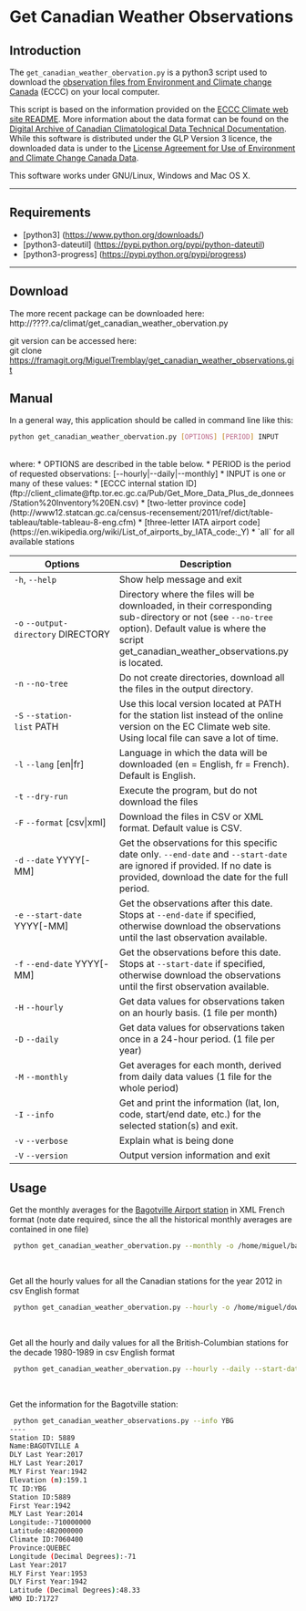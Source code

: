 Get Canadian Weather Observations
=============

Introduction
------------

The `get_canadian_weather_obervation.py` is a python3 script used to download the [observation files from Environment and Climate change Canada](http://climate.weather.gc.ca/historical_data/search_historic_data_e.html) (ECCC) on your local computer.

This script is based on the information provided on the [ECCC Climate web site README](ftp://client_climate@ftp.tor.ec.gc.ca/Pub/Get_More_Data_Plus_de_donnees/Readme.txt). More information about the data format can be found on the [Digital Archive of Canadian Climatological Data Technical Documentation](ftp://ftp.tor.ec.gc.ca/Pub/Documentation_Technical/Technical_Documentation.pdf). While this software is distributed under the GLP Version 3 licence, the downloaded data is under to the [License Agreement for Use of Environment and Climate Change Canada Data](http://climate.weather.gc.ca/prods_servs/attachment1_e.html).

This software works under GNU/Linux, Windows and Mac OS X.
___

Requirements
------------

* [python3] (https://www.python.org/downloads/)
* [python3-dateutil] (https://pypi.python.org/pypi/python-dateutil)
* [python3-progress] (https://pypi.python.org/pypi/progress)

___

Download 
--------
The more recent package can be downloaded here:  
http://????.ca/climat/get_canadian_weather_obervation.py

git version can be accessed here:  
 git clone https://framagit.org/MiguelTremblay/get_canadian_weather_observations.git


Manual
--------
 
In a general way, this application should be called in command line like this:  
```bash
python get_canadian_weather_obervation.py [OPTIONS] [PERIOD] INPUT
```
<br />
where:   
* OPTIONS are described in the table below.
* PERIOD is the period of requested observations: [--hourly&#124;--daily&#124;--monthly]
* INPUT is one or many of these values:
 * [ECCC internal station ID](ftp://client_climate@ftp.tor.ec.gc.ca/Pub/Get_More_Data_Plus_de_donnees/Station%20Inventory%20EN.csv)
 * [two-letter province code](http://www12.statcan.gc.ca/census-recensement/2011/ref/dict/table-tableau/table-tableau-8-eng.cfm)
 * [three-letter IATA airport code](https://en.wikipedia.org/wiki/List_of_airports_by_IATA_code:_Y)
 * `all` for all available stations


| Options        | Description   |
| ------------- |-------------| 
| `-h`, `--help` | Show help message and exit      | 
| `-o` `--output-directory`&nbsp;DIRECTORY   |Directory where the files will be downloaded, in their corresponding sub-directory or not (see `--no-tree` option). Default value is where the script get_canadian_weather_observations.py is located.      | 
| `-n` `--no-tree`|Do not create directories, download all the files in the output directory.| 
| `-S` `--station-list`&nbsp;PATH|Use this local version located at PATH for the station list instead of the online version on the EC Climate web site. Using local file can save a lot of time.
| `-l` `--lang` [en&#124;fr]| Language in which the data will be downloaded (en = English, fr = French). Default is English.
|`-t`  `--dry-run`     |   Execute the program, but do not download the files    | 
|`-F` `--format`&nbsp;[csv&#124;xml]| Download the files in CSV or XML format. Default value is CSV.
|`-d` `--date` YYYY[-MM]| Get the observations for this specific date only.  `--end-date` and  `--start-date` are ignored if provided. If no date is provided, download the date for the full period.
|`-e` `--start-date` YYYY[-MM]| Get the observations after this date. Stops at `--end-date` if specified, otherwise download the observations until the last observation available.
|`-f` `--end-date` YYYY[-MM]| Get the observations before this date. Stops at `--start-date` if specified, otherwise download the observations until the first observation available.
|`-H` `--hourly`| Get data values for observations taken on an hourly basis. (1 file per month)
|`-D` `--daily`| Get data values for observations taken once in a 24-hour period. (1 file per year)
|`-M` `--monthly`| Get averages for each month, derived from daily data values (1 file for the whole period)
|`-I` `--info`| Get and print the information (lat, lon, code, start/end date, etc.) for the selected station(s) and exit.
|`-v` `--verbose`  | Explain what is being done |
|`-V` `--version`|Output version information and exit|

Usage
-----

Get the monthly averages for the [Bagotville Airport station](https://en.wikipedia.org/wiki/CFB_Bagotville) in XML French format (note date required, since the all the historical monthly averages are contained in one file)
```bash
 python get_canadian_weather_obervation.py --monthly -o /home/miguel/bagotville -f xml -l fr YBG
```
<br />

Get all the hourly values for all the Canadian stations for the year 2012 in csv English format
```bash
 python get_canadian_weather_obervation.py --hourly -o /home/miguel/download --date 2012 all
```
<br />

Get all the hourly and daily values for all the British-Columbian stations for the decade 1980-1989 in csv English format
```bash
 python get_canadian_weather_obervation.py --hourly --daily --start-date 1980-01 --end-date 1990-01 -o /home/miguel/download BC
```
<br />

Get the information for the Bagotville station:
```bash
 python get_canadian_weather_observations.py --info YBG
----
Station ID: 5889
Name:BAGOTVILLE A
DLY Last Year:2017
HLY Last Year:2017
MLY First Year:1942
Elevation (m):159.1
TC ID:YBG
Station ID:5889
First Year:1942
MLY Last Year:2014
Longitude:-710000000
Latitude:482000000
Climate ID:7060400
Province:QUEBEC
Longitude (Decimal Degrees):-71
Last Year:2017
HLY First Year:1953
DLY First Year:1942
Latitude (Decimal Degrees):48.33
WMO ID:71727
```
